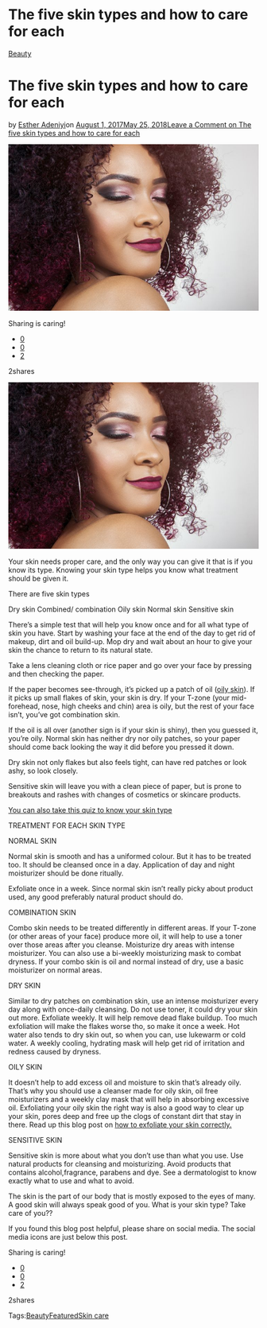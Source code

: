 # The five skin types and how to care for each

[Beauty](https://estheradeniyi.com/category/beauty/)
# The five skin types and how to care for each

by [Esther Adeniyi](https://estheradeniyi.com/author/esther-adeniyi/)on [August 1, 2017May 25, 2018](https://estheradeniyi.com/the-five-skin-types-and-how-to-care-for/)[Leave a Comment on The five skin types and how to care for each](https://estheradeniyi.com/the-five-skin-types-and-how-to-care-for/#respond)

![](images\beautifulskin.jpg)

Sharing is caring!

- [0](https://www.facebook.com/sharer/sharer.php?u=https%3A%2F%2Festheradeniyi.com%2Fthe-five-skin-types-and-how-to-care-for%2F&amp;t=The%20five%20skin%20types%20and%20how%20to%20care%20for%20each)
- [0](https://twitter.com/intent/tweet?text=The%20five%20skin%20types%20and%20how%20to%20care%20for%20each&amp;url=https%3A%2F%2Festheradeniyi.com%2Fthe-five-skin-types-and-how-to-care-for%2F)
- [2](#)

2shares

[![Woman with a beautiful skin type](images\beautifulskin.jpg)](images\beautifulskin.jpg)

Your skin needs proper care, and the only way you can give it that is if you know its type. Knowing your skin type helps you know what treatment should be given it.

There are five skin types

Dry skin
 Combined/ combination
 Oily skin
 Normal skin
 Sensitive skin

There&#x2019;s a simple test that will help you know once and for all what type of skin you have.
 Start by washing your face at the end of the day to get rid of makeup, dirt and oil build-up. Mop dry and wait about an hour to give your skin the chance to return to its natural state.

Take a lens cleaning cloth or rice paper and go over your face by pressing and then checking the paper.

If the paper becomes see-through, it&#x2019;s picked up a patch of oil ([oily skin](https://www.estheradeniyi.com/how-to-make-makeup-last-on-oily-skin)). If it picks up small flakes of skin, your skin is dry. If your T-zone (your mid-forehead, nose, high cheeks and chin) area is oily, but the rest of your face isn&#x2019;t, you&#x2019;ve got combination skin.

If the oil is all over (another sign is if your skin is shiny), then you guessed it, you&#x2019;re oily.
 Normal skin has neither dry nor oily patches, so your paper should come back looking the way it did before you pressed it down.

Dry skin not only flakes but also feels tight, can have red patches or look ashy, so look closely.

Sensitive skin will leave you with a clean piece of paper, but is prone to breakouts and rashes with changes of cosmetics or skincare products.

[You can also take this quiz to know your skin type](http://www.sheknows.com/quizzes/what-type-of-skin-do-you-have)&#xA0;

TREATMENT FOR EACH SKIN TYPE

NORMAL SKIN

Normal skin is smooth and has a uniformed colour. But it has to be treated too.
 It should be cleansed once in a day. Application of day and night moisturizer should be done ritually.

Exfoliate once in a week. Since normal skin isn&#x2019;t really picky about product used, any good preferably natural product should do.

COMBINATION SKIN

Combo skin needs to be treated differently in different areas. If your T-zone (or other areas of your face) produce more oil, it will help to use a toner over those areas after you cleanse. Moisturize dry areas with intense moisturizer. You can also use a bi-weekly moisturizing mask to combat dryness. If your combo skin is oil and normal instead of dry, use a basic moisturizer on normal areas.

DRY SKIN

Similar to dry patches on combination skin, use an intense moisturizer every day along with once-daily cleansing. Do not use toner, it could dry your skin out more. Exfoliate weekly. It will help remove dead flake buildup. Too much exfoliation will make the flakes worse tho, so make it once a week. Hot water also tends to dry skin out, so when you can, use lukewarm or cold water. A weekly cooling, hydrating mask will help get rid of irritation and redness caused by dryness.

OILY SKIN

It doesn&#x2019;t help to add excess oil and moisture to skin that&#x2019;s already oily. That&#x2019;s why you should use a cleanser made for oily skin, oil free moisturizers and a weekly clay mask that will help in absorbing excessive oil. Exfoliating your oily skin the right way is also a good way to clear up your skin, pores deep and free up the clogs of constant dirt that stay in there. Read up this blog post on [how to exfoliate your skin correctly.](https://www.estheradeniyi.com/best-tips-to-exfoliating-your-face?m=1)

SENSITIVE SKIN

Sensitive skin is more about what you don&#x2019;t use than what you use.
 Use natural products for cleansing and moisturizing. Avoid products that contains alcohol,fragrance, parabens and dye.
 See a dermatologist to know exactly what to use and what to avoid.

The skin is the part of our body that is mostly exposed to the eyes of many. A good skin will always speak good of you. What is your skin type?
 Take care of you??

If you found this blog post helpful, please share on social media. The social media icons are just below this post.

Sharing is caring!

- [0](https://www.facebook.com/sharer/sharer.php?u=https%3A%2F%2Festheradeniyi.com%2Fthe-five-skin-types-and-how-to-care-for%2F&amp;t=The%20five%20skin%20types%20and%20how%20to%20care%20for%20each)
- [0](https://twitter.com/intent/tweet?text=The%20five%20skin%20types%20and%20how%20to%20care%20for%20each&amp;url=https%3A%2F%2Festheradeniyi.com%2Fthe-five-skin-types-and-how-to-care-for%2F)
- [2](#)

2shares

Tags:[Beauty](https://estheradeniyi.com/tag/beauty/)[Featured](https://estheradeniyi.com/tag/featured/)[Skin care](https://estheradeniyi.com/tag/skin-care/)